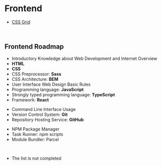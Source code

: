 # Frontend

- [CSS Grid](css-grid.md)

<br>

## Frontend Roadmap

- Introductory Knowledge about Web Development and Internet Overview
- **HTML**
- **CSS**
- CSS Preprocessor: **Sass**
- CSS Architecture: **BEM**
- User Interface Web Design Basic Rules
- Programming language: **JavaScript**
- Strongly typed programming language: **TypeScript**
- Framework: **React**

<ul>
    <li>Command Line Interface Usage</li>
    <li>Version Control System: <b>Git</b></li>
    <li>Repository Hosting Service: <b>GitHub</b></li>
</ul>

- NPM Package Manager
- Task Runner: npm scripts
- Module Bundler: Parcel

<br>

- The list is not completed

